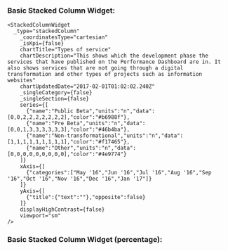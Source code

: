 ### Basic Stacked Column Widget: 

    <StackedColumnWidget 
      _type="stackedColumn"
        _coordinatesType="cartesian"
        _isKpi={false}
        chartTitle="Types of service"
        chartDescription="This shows which the development phase the services that have published on the Performance Dashboard are in. It also shows services that are not going through a digital transformation and other types of projects such as information websites"
        chartUpdatedDate="2017-02-01T01:02:02.240Z"
        _singleCategory={false}
        _singleSection={false}
        series={[
          {"name":"Public Beta","units":"n","data":[0,0,2,2,2,2,2,2,2],"color":"#b6988f"},
          {"name":"Pre Beta","units":"n","data":[0,0,1,3,3,3,3,3,3],"color":"#46b4ba"},
          {"name":"Non-transformational","units":"n","data":[1,1,1,1,1,1,1,1,1],"color":"#f17465"},
          {"name":"Other","units":"n","data":[0,0,0,0,0,0,0,0,0],"color":"#4e9774"}
        ]}
        xAxis={[
          {"categories":["May '16","Jun '16","Jul '16","Aug '16","Sep '16","Oct '16","Nov '16","Dec '16","Jan '17"]}
        ]}
        yAxis={[
          {"title":{"text":""},"opposite":false}
        ]}
        displayHighContrast={false}
        viewport="sm"
    />
  
      
### Basic Stacked Column Widget (percentage):

